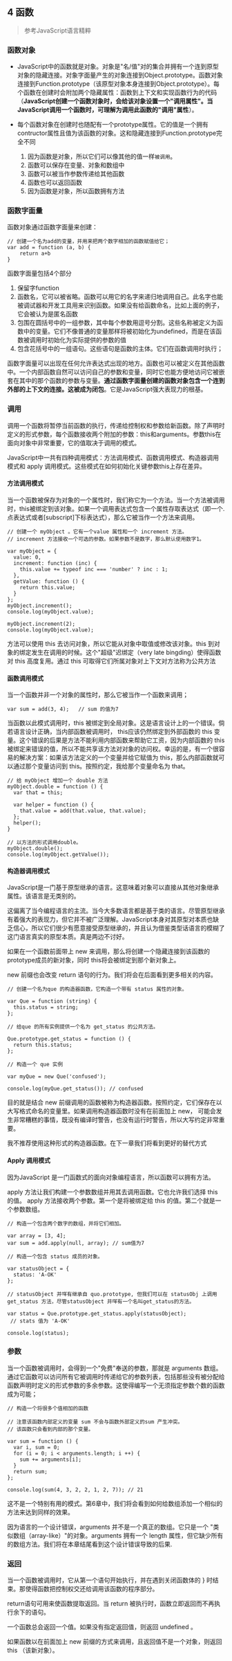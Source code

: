 ## 4 函数

> 参考JavaScript语言精粹

### 函数对象

* JavaScript中的函数就是对象。对象是"名/值"对的集合并拥有一个连到原型对象的隐藏连接。对象字面量产生的对象连接到Object.prototype。函数对象连接到Function.prototype（该原型对象本身连接到Object.prototype）。每个函数在创建时会附加两个隐藏属性：函数到上下文和实现函数行为的代码（**JavaScript创建一个函数对象时，会给该对象设置一个"调用属性"。当JavaScript调用一个函数时，可理解为调用此函数的"调用"属性**）。

* 每个函数对象在创建时也随配有一个prototype属性。它的值是一个拥有contructor属性且值为该函数的对象。这和隐藏连接到Function.prototype完全不同

    1. 因为函数是对象，所以它们可以像其他的值一样`被调用`。
    2. 函数可以保存在变量、对象和数组中
    3. 函数可以被当作参数传递给其他函数
    4. 函数也可以返回函数
    5. 因为函数是对象，所以函数拥有方法

### 函数字面量

函数对象通过函数字面量来创建：

```
// 创建一个名为add的变量，并用来把两个数字相加的函数赋值给它；
var add = function (a, b) {
    return a+b
}
```

函数字面量包括4个部分

1. 保留字function
2. 函数名，它可以被省略。函数可以用它的名字来递归地调用自己。此名字也能被调试器和开发工具用来识别函数。如果没有给函数命名，比如上面的例子，它会被认为是匿名函数
3. 包围在圆括号中的一组参数，其中每个参数用逗号分割。这些名称被定义为函数中的变量。它们不像普通的变量那样将被初始化为undefined，而是在该函数被调用时初始化为实际提供的参数的值
4. 包含花括号中的一组语句。这些语句是函数的主体。它们在函数调用时执行；

函数字面量可以出现在任何允许表达式出现的地方。函数也可以被定义在其他函数中。一个内部函数自然可以访问自己的参数和变量，同时它也能方便地访问它被嵌套在其中的那个函数的参数与变量。**通过函数字面量创建的函数对象包含一个连到外部的上下文的连接。这被成为闭包**。它是JavaScript强大表现力的根基。

### 调用

调用一个函数将暂停当前函数的执行，传递给控制权和参数给新函数。除了声明时定义的形式参数，每个函数接收两个附加的参数：this和arguments。参数this在面向对象中非常重要，它的值取决于调用的模式。

JavaScript中一共有四种调用模式：方法调用模式、函数调用模式、构造器调用模式和 apply 调用模式。这些模式在如何初始化关键参数this上存在差异。

#### 方法调用模式

当一个函数被保存为对象的一个属性时，我们称它为一个方法。当一个方法被调用时，this被绑定到该对象。如果一个调用表达式包含一个属性存取表达式（即一个.点表达式或者[subscript]下标表达式），那么它被当作一个方法来调用。

```
// 创建一个 myObject 。它有一个value 属性和一个 increment 方法。
// increment 方法接收一个可选的参数。如果参数不是数字，那么默认使用数字1。

var myObject = {
  value: 0,
  increment: function (inc) {
    this.value += typeof inc === 'number' ? inc : 1;
  },
  getValue: function () {
    return this.value;
  }
};
myObject.increment();
console.log(myObject.value);

myObject.increment(2);
console.log(myObject.value);
```

方法可以使用 this 去访问对象，所以它能从对象中取值或修改该对象。this 到对象的绑定发生在调用的时候。这个"超级"迟绑定（very late bingding）使得函数对 this 高度复用。通过 this 可取得它们所属对象对上下文对方法称为公共方法

#### 函数调用模式

当一个函数并非一个对象的属性时，那么它被当作一个函数来调用；
```
var sum = add(3, 4);   // sum 的值为7
```

当函数以此模式调用时，this 被绑定到全局对象。这是语言设计上的一个错误。倘若语言设计正确，当内部函数被调用时， this应该仍然绑定到外部函数的 this 变量。这个错误的后果是方法不能利用内部函数来帮助它工资，因为内部函数的 this 被绑定来错误的值，所以不能共享该方法对对象的访问权。幸运的是，有一个很容易的解决方案：如果该方法定义的一个变量并给它赋值为 this，那么内部函数就可以通过那个变量访问到 this。按照约定，我给那个变量命名为 that。

```
// 给 myObject 增加一个 double 方法
myObject.double = function () {
  var that = this;

  var helper = function () {
    that.value = add(that.value, that.value);
  };
  helper();
}

// 以方法的形式调用double。
myObject.double();
console.log(myObject.getValue());

```

#### 构造器调用模式


JavaScript是一门基于原型继承的语言。这意味着对象可以直接从其他对象继承属性。该语言是无类别的。

这偏离了当今编程语言的主流。当今大多数语言都是基于类的语言。尽管原型继承有着强大的表现力，但它并不被广泛理解。JavaScript本身对其原型对本质也缺乏信心，所以它们很少有愿意接受原型继承的，并且认为借鉴类型话语言的模糊了这门语言真实的原型本质。真是两边不讨好。

如果在一个函数前面带上 new 来调用，那么将创建一个隐藏连接到该函数的prototype成员的新对象，同时 this将会被绑定到那个新对象上。

new 前缀也会改变 return 语句的行为。我们将会在后面看到更多相关的内容。

```
// 创建一个名为que 的构造器函数，它构造一个带有 status 属性的对象。

var Que = function (string) {
  this.status = string;
};

// 给que 的所有实例提供一个名为 get_status 的公共方法。

Que.prototype.get_status = function () {
  return this.status;
};

// 构造一个 que 实例

var myQue = new Que('confused');

console.log(myQue.get_status()); // confused

```

目的就是结合 new 前缀调用的函数被称为构造器函数。按照约定，它们保存在以大写格式命名的变量里。如果调用构造器函数时没有在前面加上 new， 可能会发生非常糟糕的事情，既没有编译时警告，也没有运行时警告，所以大写约定非常重要。

我不推荐使用这种形式的构造器函数。在下一章我们将看到更好的替代方式

#### Apply 调用模式

因为JavaScript 是一门函数式的面向对象编程语言，所以函数可以拥有方法。

apply 方法让我们构建一个参数数组并用其去调用函数。它也允许我们选择 this 的值。
apply 方法接收两个参数。第一个是将被绑定给 this 的值。第二个就是一个参数数组。

```
// 构造一个包含两个数字的数组，并将它们相加。

var array = [3, 4];
var sum = add.apply(null, array); // sum值为7

// 构造一个包含 status 成员的对象。

var statusObject = {
  status: 'A-OK'
};

// statusObject 并咩有继承自 quo.prototype, 但我们可以在 statusObj 上调用get_status 方法，尽管statusObject 并咩有一个名叫get_status的方法。

var status = Que.prototype.get_status.apply(statusObject);
 // stats 值为 'A-OK'

console.log(status);
```

### 参数

当一个函数被调用时，会得到一个"免费"奉送的参数，那就是 arguments 数组。通过它函数可以访问所有它被调用时传递给它的参数列表，包括那些没有被分配给函数声明时定义的形式参数的多余参数。这使得编写一个无须指定参数个数的函数成为可能；

```
// 构造一个将很多个值相加的函数

// 注意该函数内部定义的变量 sum 不会与函数外部定义的sum 产生冲突。
// 该函数只会看到内部的那个变量。

var sum = function () {
  var i, sum = 0;
  for (i = 0; i < arguments.length; i ++) {
    sum += arguments[i];
  }
  return sum;
};

console.log(sum(4, 3, 2, 2, 1, 2, 7)); // 21
```

这不是一个特别有用的模式。第6章中，我们将会看到如何给数组添加一个相似的方法来达到同样的效果。

因为语言的一个设计错误，arguments 并不是一个真正的数组。它只是一个 "类似数组（array-like）"的对象。arguments 拥有一个 length 属性，但它缺少所有的数组方法。我们将在本章结尾看到这个设计错误导致的后果.

### 返回

当一个函数被调用时，它从第一个语句开始执行，并在遇到关闭函数体的 } 时结束。那使得函数把控制权交还给调用该函数的程序部分。

return语句可用来使函数提取返回。当 return 被执行时，函数立即返回而不再执行余下的语句。

一个函数总会返回一个值。如果没有指定返回值，则返回 undefined 。

如果函数以在前面加上 new 前缀的方式来调用，且返回值不是一个对象，则返回this （该新对象）。







